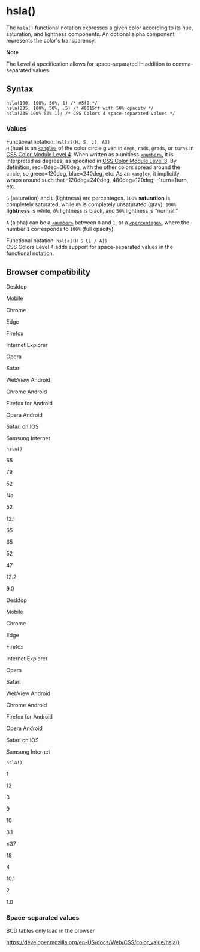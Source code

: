 # hsla()

The `hsla()` functional notation expresses a given color according to its hue, saturation, and lightness components. An optional alpha component represents the color's transparency.

**Note**

The Level 4 specification allows for space-separated in addition to comma-separated values.

## Syntax

    hsla(100, 100%, 50%, 1) /* #5f0 */
    hsla(235, 100%, 50%, .5) /* #0015ff with 50% opacity */
    hsla(235 100% 50% 1); /* CSS Colors 4 space-separated values */

### Values

Functional notation: `hsl[a](H, S, L[, A])`  
`H` (hue) is an [`<angle>`](../angle) of the color circle given in `deg`s, `rad`s, `grad`s, or `turn`s in [CSS Color Module Level 4](https://drafts.csswg.org/css-color/#the-hsl-notation). When written as a unitless [`<number>`](../number), it is interpreted as degrees, as specified in [CSS Color Module Level 3](https://drafts.csswg.org/css-color-3/#hsl-color). By definition, red=0deg=360deg, with the other colors spread around the circle, so green=120deg, blue=240deg, etc. As an `<angle>`, it implicitly wraps around such that -120deg=240deg, 480deg=120deg, -1turn=1turn, etc.

`S` (saturation) and `L` (lightness) are percentages. `100%` **saturation** is completely saturated, while `0%` is completely unsaturated (gray). `100%` **lightness** is white, `0%` lightness is black, and `50%` lightness is “normal.”

`A` (alpha) can be a [`<number>`](../number) between `0` and `1`, or a [`<percentage>`](../percentage), where the number `1` corresponds to `100%` (full opacity).

Functional notation: `hsl[a](H S L[ / A])`  
CSS Colors Level 4 adds support for space-separated values in the functional notation.

## Browser compatibility

Desktop

Mobile

Chrome

Edge

Firefox

Internet Explorer

Opera

Safari

WebView Android

Chrome Android

Firefox for Android

Opera Android

Safari on IOS

Samsung Internet

`hsla()`

65

79

52

No

52

12.1

65

65

52

47

12.2

9.0

Desktop

Mobile

Chrome

Edge

Firefox

Internet Explorer

Opera

Safari

WebView Android

Chrome Android

Firefox for Android

Opera Android

Safari on IOS

Samsung Internet

`hsla()`

1

12

3

9

10

3.1

≤37

18

4

10.1

2

1.0

### Space-separated values

BCD tables only load in the browser

<a href="https://developer.mozilla.org/en-US/docs/Web/CSS/color_value/hsla()" class="_attribution-link">https://developer.mozilla.org/en-US/docs/Web/CSS/color_value/hsla()</a>
